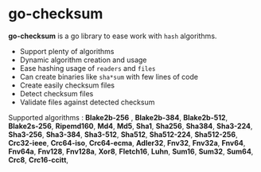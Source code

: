 # go-checksum

**go-checksum** is a go library to ease work with `hash` algorithms. 

* Support plenty of algorithms
* Dynamic algorithm creation and usage
* Ease hashing usage of `readers` and `files` 
* Can create binaries like `sha*sum` with few lines of code
* Create easily checksum files
* Detect checksum files
* Validate files against detected checksum


Supported algorithms : 
	**Blake2b-256** ,
	**Blake2b-384**,
	**Blake2b-512**,
	**Blake2s-256**,
	**Ripemd160**,
	**Md4**,
	**Md5**,
	**Sha1**,
	**Sha256**,
	**Sha384**,
	**Sha3-224**,
	**Sha3-256**,
	**Sha3-384**,
	**Sha3-512**,
	**Sha512**,
	**Sha512-224**,
	**Sha512-256**,
	**Crc32-ieee**,
	**Crc64-iso**,
	**Crc64-ecma**,
	**Adler32**,
	**Fnv32**,
	**Fnv32a**,
	**Fnv64**,
	**Fnv64a**,
	**Fnv128**,
	**Fnv128a**,
	**Xor8**,
	**Fletch16**,
	**Luhn**,
	**Sum16**,
	**Sum32**,
	**Sum64**,
	**Crc8**,
	**Crc16-ccitt**,

